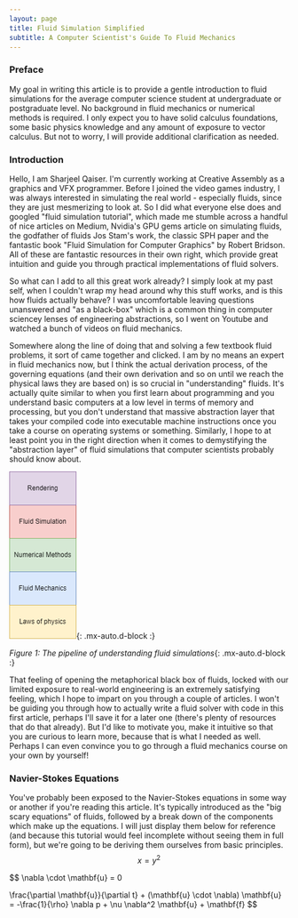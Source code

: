 ```yaml
---
layout: page
title: Fluid Simulation Simplified
subtitle: A Computer Scientist's Guide To Fluid Mechanics 
---
```


### Preface
My goal in writing this article is to provide a gentle introduction to fluid simulations for the average computer science student at undergraduate or postgraduate level. No background in fluid mechanics or numerical methods is required. I only expect you to have solid calculus foundations, some basic physics knowledge and any amount of exposure to vector calculus. But not to worry, I will provide additional clarification as needed.

### Introduction
Hello, I am Sharjeel Qaiser. I'm currently working at Creative Assembly as a graphics and VFX programmer. Before I joined the video games industry, I was always interested in simulating the real world - especially fluids, since they are just mesmerizing to look at. So I did what everyone else does and googled "fluid simulation tutorial", which made me stumble across a handful of nice articles on Medium, Nvidia's GPU gems article on simulating fluids, the godfather of fluids Jos Stam's work, the classic SPH paper and the fantastic book "Fluid Simulation for Computer Graphics" by Robert Bridson. All of these are fantastic resources in their own right, which provide great intuition and guide you through practical implementations of fluid solvers. 

So what can I add to all this great work already? I simply look at my past self, when I couldn't wrap my head around why this stuff works, and is this how fluids actually behave? I was uncomfortable leaving questions unanswered and "as a black-box" which is a common thing in computer sciencey lenses of engineering abstractions, so I went on Youtube and watched a bunch of videos on fluid mechanics. 

Somewhere along the line of doing that and solving a few textbook fluid problems, it sort of came together and clicked. I am by no means an expert in fluid mechanics now, but I think the actual derivation process, of the governing equations (and their own derivation and so on until we reach the physical laws they are based on) is so crucial in "understanding" fluids. It's actually quite similar to when you first learn about programming and you understand basic computers at a low level in terms of memory and processing, but you don't understand that massive abstraction layer that takes your compiled code into executable machine instructions once you take a course on operating systems or something. Similarly, I hope to at least point you in the right direction when it comes to demystifying the "abstraction layer" of fluid simulations that computer scientists probably should know about.


![figure1](./assets/img/fluids/figure1.png){: .mx-auto.d-block :}

*Figure 1: The pipeline of understanding fluid simulations*{: .mx-auto.d-block :}

That feeling of opening the metaphorical black box of fluids, locked with our limited exposure to real-world engineering is an extremely satisfying feeling, which I hope to impart on you through a couple of articles. I won't be guiding you through how to actually write a fluid solver with code in this first article, perhaps I'll save it for a later one (there's plenty of resources that do that already). But I'd like to motivate you, make it intuitive so that you are curious to learn more, because that is what I needed as well. Perhaps I can even convince you to go through a fluid mechanics course on your own by yourself!

### Navier-Stokes Equations

You've probably been exposed to the Navier-Stokes equations in some way or another if you're reading this article. It's typically introduced as the "big scary equations" of fluids, followed by a break down of the components which make up the equations. I will just display them below for reference (and because this tutorial would feel incomplete without seeing them in full form), but we're going to be deriving them ourselves from basic principles.
$$ x = y^2 $$

$$
\nabla \cdot \mathbf{u} = 0

\frac{\partial \mathbf{u}}{\partial t} + (\mathbf{u} \cdot \nabla) \mathbf{u} = -\frac{1}{\rho} \nabla p + \nu \nabla^2 \mathbf{u} + \mathbf{f}
$$